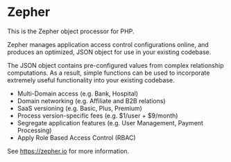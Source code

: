 # Zepher

This is the Zepher object processor for PHP.

Zepher manages application access control configurations online, and produces an optimized, JSON object for use in your existing codebase.

The JSON object contains pre-configured values from complex relationship computations. As a result, simple functions can be used to incorporate extremely useful functionality into your existing codebase.

* Multi-Domain access (e.g. Bank, Hospital)
* Domain networking (e.g. Affiliate and B2B relations)
* SaaS versioning (e.g. Basic, Plus, Premium)
* Process version-specific fees (e.g. $1/user + $9/month)
* Segregate application features (e.g. User Management, Payment Processing)
* Apply Role Based Access Control (RBAC)


See https://zepher.io for more information.

